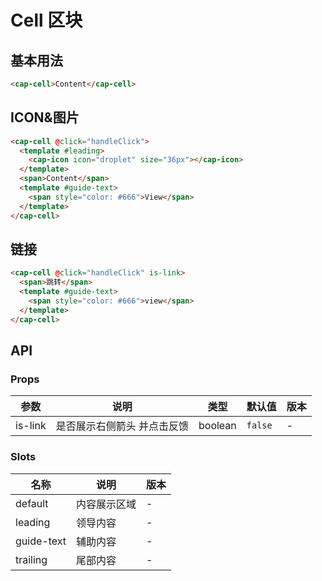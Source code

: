 # Cell 区块

## 基本用法

```html
<cap-cell>Content</cap-cell>
```

## ICON&图片

```html
<cap-cell @click="handleClick">
  <template #leading>
    <cap-icon icon="droplet" size="36px"></cap-icon>
  </template>
  <span>Content</span>
  <template #guide-text>
    <span style="color: #666">View</span>
  </template>
</cap-cell>
```

## 链接

```html
<cap-cell @click="handleClick" is-link>
  <span>跳转</span>
  <template #guide-text>
    <span style="color: #666">view</span>
  </template>
</cap-cell>
```
## API

### Props

| 参数 | 说明 | 类型 | 默认值 | 版本
| --- | --- | --- | ----    | ----
| is-link | 是否展示右侧箭头 并点击反馈 | boolean | `false` | -

### Slots

|  名称   | 说明  |  版本
|  ----  | ----  | -
| default | 内容展示区域 | -
| leading | 领导内容 | -
| guide-text  | 辅助内容 | -
| trailing  | 尾部内容 | -
